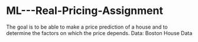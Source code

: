 # ML---Real-Pricing-Assignment
The goal is to be able to make a price prediction of a house and to determine the factors on which the price depends.
Data: Boston House Data
